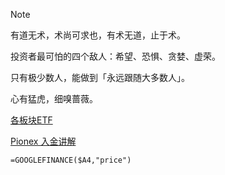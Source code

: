 > [!note]
>
> 有道无术，术尚可求也，有术无道，止于术。
>
> 投资者最可怕的四个敌人：希望、恐惧、贪婪、虚荣。
>
> 只有极少数人，能做到「永远跟随大多数人」。
>
> 心有猛虎，细嗅蔷薇。

[各板块ETF](https://global.finance.sina.com.cn/clues/etf/)

[Pionex 入金讲解](https://earning.tw/pionex-deposit/)

```
=GOOGLEFINANCE($A4,"price")
```



